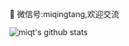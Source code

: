 🚀 微信号:miqingtang,欢迎交流

![miqt's github stats](https://github-readme-stats.vercel.app/api?username=miqt&show_icons=true&theme=dark)
